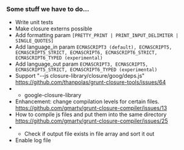 ### Some stuff we have to do...

- Write unit tests
- Make closure externs possible
- Add formatting param `[PRETTY_PRINT | PRINT_INPUT_DELIMITER | SINGLE_QUOTES]`
- Add language_in param `ECMASCRIPT3 (default), ECMASCRIPT5, ECMASCRIPT5_STRICT, ECMASCRIPT6, ECMASCRIPT6_STRICT, ECMASCRIPT6_TYPED (experimental)`
- Add language_out param `ECMASCRIPT3, ECMASCRIPT5, ECMASCRIPT5_STRICT, ECMASCRIPT6_TYPED (experimental)`
- Support "--js closure-library/closure/goog/deps.js" https://github.com/thanpolas/grunt-closure-tools/issues/64
- - google-closure-library
- Enhancement: change compilation levels for certain files. https://github.com/gmarty/grunt-closure-compiler/issues/13
- How to compile js files and put them into the same directory https://github.com/gmarty/grunt-closure-compiler/issues/25
- - Check if output file exists in file array and sort it out
- Enable log file
